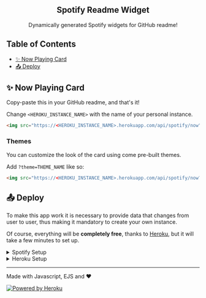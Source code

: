 <p align="center">
  <h2 align="center">Spotify Readme Widget</h2>
  <p align="center">Dynamically generated Spotify widgets for GitHub readme!</p>
</p>

## Table of Contents

- [✨ Now Playing Card](#-now-playing-card)
- [📤 Deploy](#-deploy)
<!-- - [🎨 Themes](#-themes) -->

## ✨ Now Playing Card

Copy-paste this in your GitHub readme, and that's it!

Change `<HEROKU_INSTANCE_NAME>` with the name of your personal instance. 

```html
<img src="https://<HEROKU_INSTANCE_NAME>.herokuapp.com/api/spotify/now" />
```

### Themes

You can customize the look of the card using come pre-built themes.

Add `?theme=THEME_NAME` like so:

```html
<img src="https://<HEROKU_INSTANCE_NAME>.herokuapp.com/api/spotify/now?theme=vue-dark" />
```

## 📤 Deploy

To make this app work it is necessary to provide data that changes from user to user, thus making it mandatory to create your own instance.

Of course, everything will be **completely free**, thanks to [Heroku](https://heroku.com/), but it will take a few minutes to set up.

<details>
  <summary>Spotify Setup</summary>

  ### Spotify

  1. Create a [Spotify Application](https://developer.spotify.com/dashboard/applications).
  2. Take note of `Client ID` and `Client Secret`.
  3. Click on Edit Settings.
  4. Add `http://localhost/callback/` on **Redirect URIs** section.

  ### Refresh Token

  1. Navigate to the following URL:
      * Remember to replace `{SPOTIFY_CLIENT_ID}` with the `Client ID` of your newly created application.
      ```
      https://accounts.spotify.com/authorize?client_id={SPOTIFY_CLIENT_ID}&response_type=code&scope=user-read-currently-playing,user-read-recently-played&redirect_uri=http://localhost/callback/
      ```
  2. Log in, take note of the `{CODE}` portion from `http://localhost/callback/?code={CODE}`.
  3. Combine in a string `{SPOTIFY_CLIENT_ID}:{SPOTIFY_CLIENT_SECRET}` and encode into [Base64](https://www.base64encode.org/).
      * WARNING: `{SPOTIFY_CLIENT_ID}` and `{SPOTIFY_CLIENT_SECRET}` are actually separated by `:`.
  4. Run from Git Bash the following curl command:
      ```
      curl -X POST -H "Content-Type: application/x-www-form-urlencoded" -H "Authorization: Basic {BASE64}" -d "grant_type=authorization_code&redirect_uri=http://localhost/callback/&code={CODE}" https://accounts.spotify.com/api/token
      ```
  5. Take note of the Refresh Token.
</details>

<details>
  <summary>Heroku Setup</summary>

  ### Instructions for deploying to Heroku

  1. Sign in to [Heroku](https://signup.heroku.com/) or create a new account at https://signup.heroku.com/
  2. Press the "Deploy to Heroku" button below:

  <p align="center">
    <a href="https://heroku.com/deploy">
      <img src="https://www.herokucdn.com/deploy/button.svg" title="Deploy to Heroku" alt="Deploy"/>
    </a>
  </p>

  3. Click **"Deploy App"** on the page that comes up, then wait for the app deploy.
  4. Once the app is deployed, click **"Manage App"** to go to the dashboard.
  5. Go to the **"Settings"** tab and click **"Reveal Config Vars"**.
  6. Add your personal data obtained from Spotify:
      * `SPOTIFY_CLIENT_ID`: Your Spotify Application **Client ID**
      * `SPOTIFY_CLIENT_SECRET`: Your Spotify Application **Client Secret**
      * `SPOTIFY_REFRESH_TOKEN`: Your Spotify Refresh Token.
  7. Check the **Domains** section to get the URL of your instance.
</details>

---

Made with Javascript, EJS and ❤️

<a href="https://heroku.com/"><img alt="Powered by Heroku" title="Powered by Heroku" src="https://img.shields.io/badge/-Powered%20by%20Heroku-6567a5?style=for-the-badge&logo=heroku&logoColor=white"/></a>